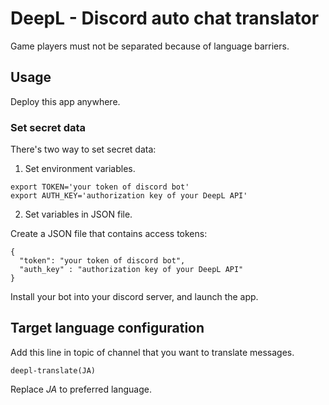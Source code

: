 # DeepL - Discord auto chat translator

Game players must not be separated because of language barriers.

## Usage

Deploy this app anywhere. 


### Set secret data
There's two way to set secret data:

1. Set environment variables.
```
export TOKEN='your token of discord bot'
export AUTH_KEY='authorization key of your DeepL API'
```

2. Set variables in JSON file.

Create a JSON file that contains access tokens: 

```
{
  "token": "your token of discord bot",
  "auth_key" : "authorization key of your DeepL API"
}
```

Install your bot into your discord server, and launch the app.

## Target language configuration

Add this line in topic of channel that you want to translate messages.

```
deepl-translate(JA)
```

Replace *JA* to preferred language.
